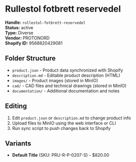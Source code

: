 # Rullestol fotbrett reservedel

**Handle:** `rullestol-fotbrett-reservedel`  
**Status:** active  
**Type:** Diverse  
**Vendor:** PROTONORD  
**Shopify ID:** 9568820429081  

## Folder Structure

- `product.json` - Product data synchronized with Shopify
- `description.md` - Editable product description (HTML)
- `images/` - Product images (stored in MinIO)
- `cad/` - CAD files and technical drawings (stored in MinIO)
- `documentation/` - Additional documentation and notes

## Editing

1. Edit `product.json` or `description.md` to change product info
2. Upload files to MinIO using the web interface or CLI
3. Run sync script to push changes back to Shopify

## Variants

- **Default Title** (SKU: PRU-R-P-0207-S) - $820.00
